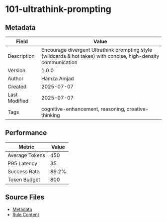 # 101-ultrathink-prompting

## Metadata

| Field | Value |
|-------|-------|
| Description | Encourage divergent Ultrathink prompting style (wildcards & hot takes) with concise, high-density communication |
| Version | 1.0.0 |
| Author | Hamza Amjad |
| Created | 2025-07-07 |
| Last Modified | 2025-07-07 |
| Tags | cognitive-enhancement, reasoning, creative-thinking |

## Performance

| Metric | Value |
|--------|-------|
| Average Tokens | 450 |
| P95 Latency | 35 |
| Success Rate | 89.2% |
| Token Budget | 800 |

## Source Files

- [Metadata](100-cognitive/101-ultrathink-prompting.yaml)
- [Rule Content](100-cognitive/101-ultrathink-prompting.mdc)